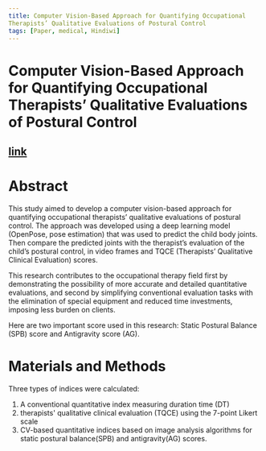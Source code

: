 ```yaml
---
title: Computer Vision-Based Approach for Quantifying Occupational
Therapists’ Qualitative Evaluations of Postural Control
tags: [Paper, medical, Hindiwi]
---
```


Computer Vision-Based Approach for Quantifying Occupational Therapists’ Qualitative Evaluations of Postural Control
===

[link](https://www.hindawi.com/journals/oti/2020/8542191/)
---

# Abstract

This study aimed to develop a computer vision-based approach for quantifying occupational therapists’ qualitative evaluations of postural control. 
The approach was developed using a deep learning model (OpenPose, pose estimation) that was used to predict the child body joints.
Then compare the predicted joints with the therapist’s evaluation of the child’s postural control, in video frames and TQCE (Therapists’ Qualitative Clinical Evaluation) scores.

This research contributes to the occupational therapy field first by demonstrating the possibility of more accurate and detailed quantitative evaluations, and second by simplifying conventional evaluation tasks with the elimination of special equipment and reduced time investments, imposing less burden on clients.

Here are two important score used in this research: Static Postural Balance (SPB) score and Antigravity score (AG).

# Materials and Methods 

Three types of indices were calculated:
1. A conventional quantitative index measuring duration time (DT)
2. therapists' qualitative clinical evaluation (TQCE) using the 7-point Likert scale
3. CV-based quantitative indices based on image analysis algorithms for static postural balance(SPB) and antigravity(AG) scores.
